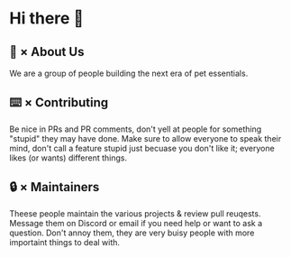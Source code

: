 # Hi there 👋

## 🚀 × About Us
We are a group of people building the next era of pet essentials.

## ⌨️ × Contributing
Be nice in PRs and PR comments, don't yell at people for something "stupid" they may have done. Make sure to allow everyone to speak their mind, don't call a feature stupid just becuase you don't like it; everyone likes (or wants) different things.

## 🔒 × Maintainers
Theese people maintain the various projects & review pull reuqests. Message them on Discord or email if you need help or want to ask a question. Don't annoy them, they are very buisy people with more importaint things to deal with.
